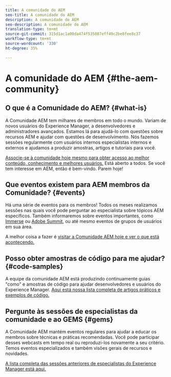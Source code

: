 ```yaml
---
title: A comunidade do AEM
seo-title: A comunidade do AEM
description: A comunidade do AEM
seo-description: A comunidade do AEM
translation-type: tm+mt
source-git-commit: 315d1ac1a00da474f535087eff49c2be8fee8c37
workflow-type: tm+mt
source-wordcount: '330'
ht-degree: 35%

---
```



# A comunidade do AEM {#the-aem-community}

## O que é a Comunidade do AEM? {#what-is}

A Comunidade AEM tem milhares de membros em todo o mundo. Variam de novos usuários do Experience Manager, a desenvolvedores e administradores avançados.  Estamos lá para ajudá-lo com questões sobre recursos AEM e ajudar com questões de desenvolvimento. Nós fazemos sessões regularmente com usuários internos especialistas internos e externos e ajudamos a produzir amostras, artigos e tutoriais para você.

[Associe-se à comunidade hoje mesmo para obter acesso ao melhor conteúdo, conhecimento e melhores usuários.](https://forums.adobe.com/community/experience-cloud/marketing-cloud/experience-manager) Está aberto a todos. Se você tem interesse em AEM, então é bem-vindo. Parem hoje!

## Que eventos existem para AEM membros da Comunidade? {#events}

Há uma série de eventos para os membros! Todos os meses realizamos sessões nas quais você pode perguntar ao especialista sobre tópicos AEM específicos. Também informaremos sobre eventos importantes, como [Immerse](http://help-forums.adobe.com/content/adobeforums/en/experience-manager-forum/adobe-experience-manager.topic.html/forum__fb7p-the_immerseagendai.html) ou [Adobe Summit](http://summit.adobe.com/na/?promoid=6JMR7JQY&amp;mv=other), ou até mesmo eventos de grupos de usuários em sua área.

A melhor coisa a fazer é [visitar a Comunidade AEM hoje e ver o que está acontecendo.](http://help-forums.adobe.com/content/adobeforums/en/experience-manager-forum/adobe-experience-manager.html)

## Posso obter amostras de código para me ajudar? {#code-samples}

A equipe da comunidade AEM está produzindo continuamente guias &quot;como&quot; e amostras de código para ajudar desenvolvedores e usuários do Experience Manager. [Aqui está nossa lista completa de artigos práticos e exemplos de código.](https://helpx.adobe.com/br/experience-manager/topics/how-to.html)

## Pergunte às sessões de especialistas da comunidade e ao GEMS {#gems}

A Comunidade AEM mantém eventos regulares para ajudar a educar os membros sobre técnicas e práticas recomendadas. Você pode participar desses webcasts em tempo real ou reproduzi-los novamente a seu critério. Temos eventos especializados e também visões gerais de recursos e novidades.

[A lista completa das sessões anteriores de especialistas do Experience Manager está aqui.](https://helpx.adobe.com/experience-manager/kt/eseminars/ask-the-expert/atace-index.html)
